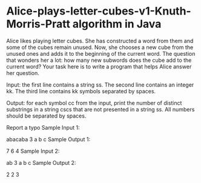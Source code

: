 # Alice-plays-letter-cubes-v1-Knuth-Morris-Pratt algorithm in Java
Alice likes playing letter cubes. She has constructed a word from them and some of the cubes remain unused. Now, she chooses a new cube from the unused ones and adds it to the beginning of the current word. The question that wonders her a lot: how many new subwords does the cube add to the current word? Your task here is to write a program that helps Alice answer her question.

Input: the first line contains a string ss. The second line contains an integer kk. The third line contains kk symbols separated by spaces.

Output: for each symbol cc from the input, print the number of distinct substrings in a string cscs that are not presented in a string ss. All numbers should be separated by spaces.

 Report a typo
Sample Input 1:

abacaba
3
a b c
Sample Output 1:

7 6 4
Sample Input 2:

ab
3
a b c
Sample Output 2:

2 2 3
